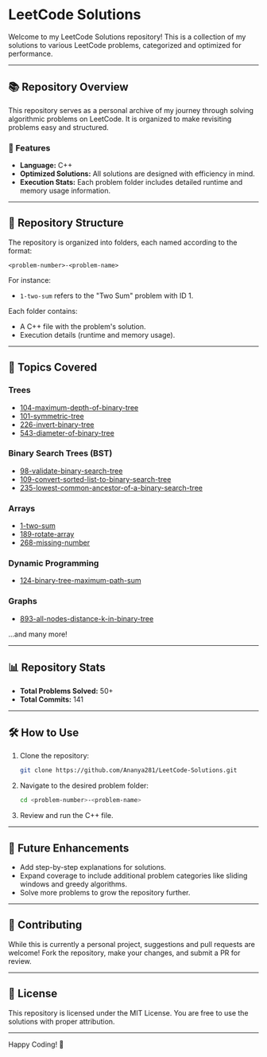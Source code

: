 # LeetCode Solutions

Welcome to my LeetCode Solutions repository! This is a collection of my solutions to various LeetCode problems, categorized and optimized for performance.

---

## 📚 Repository Overview

This repository serves as a personal archive of my journey through solving algorithmic problems on LeetCode. It is organized to make revisiting problems easy and structured.

### 🌟 Features

- **Language:** C++
- **Optimized Solutions:** All solutions are designed with efficiency in mind.
- **Execution Stats:** Each problem folder includes detailed runtime and memory usage information.

---

## 📂 Repository Structure

The repository is organized into folders, each named according to the format:

```
<problem-number>-<problem-name>
```

For instance:
- `1-two-sum` refers to the "Two Sum" problem with ID 1.

Each folder contains:
- A C++ file with the problem's solution.
- Execution details (runtime and memory usage).

---

## 🚀 Topics Covered

### Trees
- [104-maximum-depth-of-binary-tree](https://github.com/Ananya281/LeetCode-Solutions/tree/main/104-maximum-depth-of-binary-tree)
- [101-symmetric-tree](https://github.com/Ananya281/LeetCode-Solutions/tree/main/101-symmetric-tree)
- [226-invert-binary-tree](https://github.com/Ananya281/LeetCode-Solutions/tree/main/226-invert-binary-tree)
- [543-diameter-of-binary-tree](https://github.com/Ananya281/LeetCode-Solutions/tree/main/543-diameter-of-binary-tree)

### Binary Search Trees (BST)
- [98-validate-binary-search-tree](https://github.com/Ananya281/LeetCode-Solutions/tree/main/98-validate-binary-search-tree)
- [109-convert-sorted-list-to-binary-search-tree](https://github.com/Ananya281/LeetCode-Solutions/tree/main/109-convert-sorted-list-to-binary-search-tree)
- [235-lowest-common-ancestor-of-a-binary-search-tree](https://github.com/Ananya281/LeetCode-Solutions/tree/main/235-lowest-common-ancestor-of-a-binary-search-tree)

### Arrays
- [1-two-sum](https://github.com/Ananya281/LeetCode-Solutions/tree/main/1-two-sum)
- [189-rotate-array](https://github.com/Ananya281/LeetCode-Solutions/tree/main/189-rotate-array)
- [268-missing-number](https://github.com/Ananya281/LeetCode-Solutions/tree/main/268-missing-number)

### Dynamic Programming
- [124-binary-tree-maximum-path-sum](https://github.com/Ananya281/LeetCode-Solutions/tree/main/124-binary-tree-maximum-path-sum)

### Graphs
- [893-all-nodes-distance-k-in-binary-tree](https://github.com/Ananya281/LeetCode-Solutions/tree/main/893-all-nodes-distance-k-in-binary-tree)

...and many more!

---

## 📊 Repository Stats

- **Total Problems Solved:** 50+
- **Total Commits:** 141

---

## 🛠 How to Use

1. Clone the repository:
   ```bash
   git clone https://github.com/Ananya281/LeetCode-Solutions.git
   ```
2. Navigate to the desired problem folder:
   ```bash
   cd <problem-number>-<problem-name>
   ```
3. Review and run the C++ file.

---

## 🎯 Future Enhancements

- Add step-by-step explanations for solutions.
- Expand coverage to include additional problem categories like sliding windows and greedy algorithms.
- Solve more problems to grow the repository further.

---

## 🤝 Contributing

While this is currently a personal project, suggestions and pull requests are welcome! Fork the repository, make your changes, and submit a PR for review.

---

## 📜 License

This repository is licensed under the MIT License. You are free to use the solutions with proper attribution.

---

Happy Coding! 🚀
